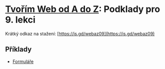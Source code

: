 # [Tvořím Web od A do Z](https://github.com/czechitas/tvorim-web-a-z): Podklady pro 9. lekci

Krátký odkaz na stažení: [https://is.gd/webaz09](https://is.gd/webaz09)

## Příklady

- [Formuláře](priklady/01-formulare)
